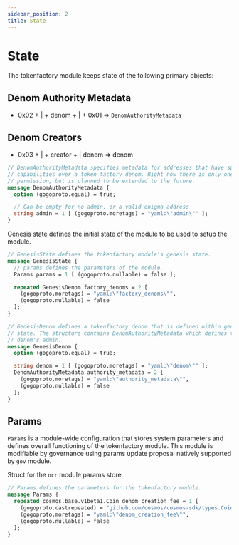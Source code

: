 ```yaml
---
sidebar_position: 2
title: State
---
```


# State

The tokenfactory module keeps state of the following primary objects:

## Denom Authority Metadata 

- 0x02 + | + denom + |  + 0x01 ⇒ `DenomAuthorityMetadata`

## Denom Creators

- 0x03 + | + creator + | denom ⇒ denom


```protobuf
// DenomAuthorityMetadata specifies metadata for addresses that have specific
// capabilities over a token factory denom. Right now there is only one Admin
// permission, but is planned to be extended to the future.
message DenomAuthorityMetadata {
  option (gogoproto.equal) = true;

  // Can be empty for no admin, or a valid enigma address
  string admin = 1 [ (gogoproto.moretags) = "yaml:\"admin\"" ];
}
```

Genesis state defines the initial state of the module to be used to setup the module.

```protobuf
// GenesisState defines the tokenfactory module's genesis state.
message GenesisState {
  // params defines the parameters of the module.
  Params params = 1 [ (gogoproto.nullable) = false ];

  repeated GenesisDenom factory_denoms = 2 [
    (gogoproto.moretags) = "yaml:\"factory_denoms\"",
    (gogoproto.nullable) = false
  ];
}

// GenesisDenom defines a tokenfactory denom that is defined within genesis
// state. The structure contains DenomAuthorityMetadata which defines the
// denom's admin.
message GenesisDenom {
  option (gogoproto.equal) = true;

  string denom = 1 [ (gogoproto.moretags) = "yaml:\"denom\"" ];
  DenomAuthorityMetadata authority_metadata = 2 [
    (gogoproto.moretags) = "yaml:\"authority_metadata\"",
    (gogoproto.nullable) = false
  ];
}
```
## Params

`Params` is a module-wide configuration that stores system parameters and defines overall functioning of the tokenfactory module.
This module is modifiable by governance using params update proposal natively supported by `gov` module.

Struct for the `ocr` module params store.
```protobuf
// Params defines the parameters for the tokenfactory module.
message Params {
  repeated cosmos.base.v1beta1.Coin denom_creation_fee = 1 [
    (gogoproto.castrepeated) = "github.com/cosmos/cosmos-sdk/types.Coins",
    (gogoproto.moretags) = "yaml:\"denom_creation_fee\"",
    (gogoproto.nullable) = false
  ];
}

```
